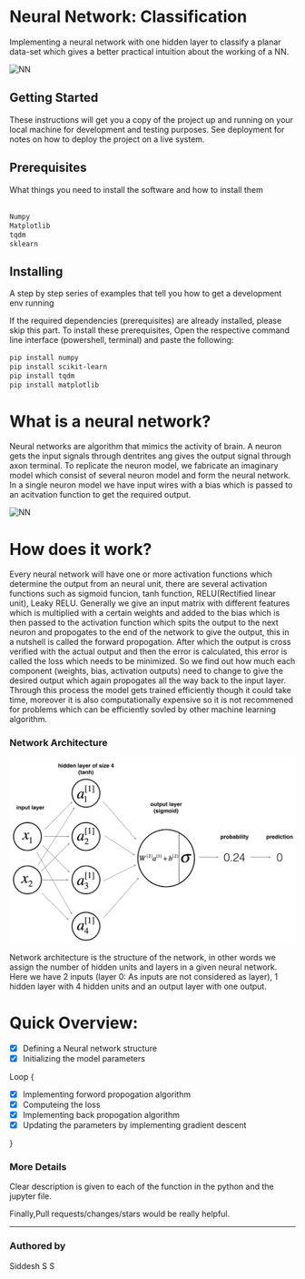 # Neural Network: Classification
Implementing a neural network with one hidden layer to classify a planar data-set which gives a better practical intuition about the working of a NN. 

![NN](https://i0.wp.com/blog.eyewire.org/wp-content/uploads/2015/12/a-cute-neuron-crashcourse.png?fit=1200%2C594&ssl=1)



## Getting Started

These instructions will get you a copy of the project up and running on your local machine for development and testing purposes. See deployment for notes on how to deploy the project on a live system.

## Prerequisites

What things you need to install the software and how to install them

```

Numpy
Matplotlib
tqdm
sklearn

```

## Installing

A step by step series of examples that tell you how to get a development env running

If the required dependencies (prerequisites) are already installed, please skip this part.
To install these prerequisites, Open the respective command line interface (powershell, terminal) and paste the following:

```
pip install numpy
pip install scikit-learn
pip install tqdm
pip install matplotlib

```
# What is a neural network?
Neural networks are algorithm that mimics the activity of brain. A neuron gets the input signals through dentrites ang gives the output signal through axon terminal. To replicate the neuron model, we fabricate an imaginary model which consist of several neuron model and form the neural network. In a single neuron model we have input wires with a bias which is passed to an acitvation function to get the required output.

![NN](https://thumbs.gfycat.com/UnlinedBowedFattaileddunnart-max-1mb.gif)


# How does it work?
Every neural network will have one or more activation functions which determine the output from an neural unit, there are several activation functions such as sigmoid funcion, tanh function, RELU(Rectified linear unit), Leaky RELU.
Generally we give an input matrix with different features which is multiplied with a certain weights and added to the bias which is then passed to the activation function which spits the output to the next neuron and propogates to the end of the network to give the output, this in a nutshell is called the forward propogation.
After which the output is cross verified with the actual output and then the error is calculated, this error is called the loss which needs to be minimized. So we find out how much each component (weights, bias, activation outputs) need to change to give the desired output which again propogates all the way back to the input layer. Through this process the model gets trained efficiently though it could take time, moreover it is also computationally expensive so it is not recommened for problems which can be efficiently sovled by other machine learning algorithm.


### Network Architecture

![NN](https://github.com/IIplutocrat45II/NeuralNetwork_Classification/blob/master/classification_kiank.png)

Network architecture is the structure of the network, in other words we assign the number of hidden units and layers in a given neural network. Here we have 2 inputs (layer 0: As inputs are not considered as layer), 1 hidden layer with 4 hidden units and an output layer with one output.


# Quick Overview:
- [X] Defining a Neural network structure
- [x] Initializing the model parameters

Loop {
- [x] Implementing forword propogation algorithm        
- [x] Computeing the loss
- [x] Implementing back propogation algorithm
- [x] Updating the parameters by implementing gradient descent

}

### More Details
Clear description is given to each of the function in the python and the jupyter file.

Finally,Pull requests/changes/stars would be really helpful.
________________________________________________________________________________________________________________________

### Authored by
Siddesh S S 
